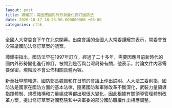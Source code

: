 ```yaml
---
layout: post
title: 譚耀宗：需因應國内外形勢變化修訂國防法
date: 2020-10-17 18:26:56.000000000 +08:00
categories: rthk
---
```


全國人大常委會下午在北京閉幕。出席會議的全國人大常委譚耀宗表示，常委會首次審議國防法修訂草案的議案。

譚耀宗指出，國防法早在1997年訂立，經過了二十多年，需要因應目前新時代的國内外形勢變化進行修訂。被問到是否與台灣局勢有關，他表示，討論文件内容需要保密，現階段不會公佈相關具體內容。

新華社早前報道，國防部長魏鳳和在日前的會議上作出説明。人大法工委則指，國防法是國家在國防方面的基本法律，隨著國防和軍隊改革不斷深化，武裝力量領導指揮體制、規模結構和力量編成等都出現很大變化，因此根據有關領導管理體制改革方案，提出修訂草案對國務院和中央軍委的部分國防職權作出相應調整。
